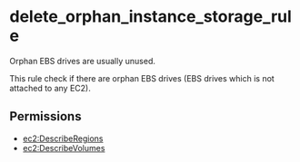 # delete\_orphan\_instance\_storage\_rule

Orphan EBS drives are usually unused.

This rule check if there are orphan EBS drives \(EBS drives which is not attached to any EC2\).

## Permissions

* [ec2:DescribeRegions](https://docs.aws.amazon.com/AWSEC2/latest/APIReference/API_DescribeRegions.html)
* [ec2:DescribeVolumes](https://docs.aws.amazon.com/AWSEC2/latest/APIReference/API_DescribeVolumes.html)

